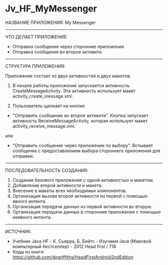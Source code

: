 # Jv_HF_MyMessenger

НАЗВАНИЕ ПРИЛОЖЕНИЯ: My Messenger

------------------------------
ЧТО ДЕЛАЕТ ПРИЛОЖЕНИЕ:

- Отправка сообщения через сторонние приложения.
- Отправка сообщения во второе активити.

------------------------------
СТРУКТУРА ПРИЛОЖЕНИЯ:

Приложение состоит из двух активностей и двух макетов.

1) В начале работы приложения запускается активность
CreateMessageActivity.
Эта активность использует макет activity_create_message.xml.

2) Пользователь щелкает на кнопке:

 - "Отправить сообщение во второе активити".
Кнопка запускает активность ReceiveMessageActivity, которая
использует макет activity_receive_message.xml.

или

- "Отправить сообщение через приложение по выбору". Вспывает сообщение с предоставлением выбора стороннего приложения для отправки.

------------------------------
ПОСЛЕДОВАТЕЛЬНОСТЬ СОЗДАНИЯ:

1) Создание базового приложения с одной активностью и макетом.
2) Добавление второй активности и макета.
3) Внесение в макеты всех необходимых компонентов.
3) Организация вызова второй активности из первой с помощью явного интента.
4) Организация передачи данных из первой активности во вторую.
5) Организация передачи данных в сторонние приложения с помощью неявного интента.

------------------------------
ИСТОЧНИК:
* Учебник Java HF -  К. Сьерра, Б. Бейтс - Изучаем Java (Мировой компьтерный бестселлер) - 2012 Head first / 718
* Коды из книги: https://github.com/dogriffiths/HeadFirstAndroid2ndEdition
